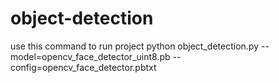 # object-detection
use this command to run project
python object_detection.py --model=opencv_face_detector_uint8.pb --config=opencv_face_detector.pbtxt